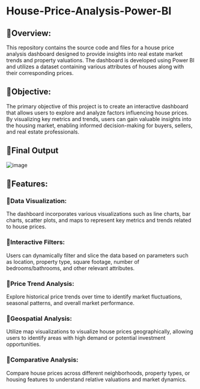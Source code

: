 # House-Price-Analysis-Power-BI

## 💫Overview:
This repository contains the source code and files for a house price analysis dashboard designed to provide insights into real estate market trends and property valuations. The dashboard is developed using Power BI and utilizes a dataset containing various attributes of houses along with their corresponding prices.

## 💫Objective:
The primary objective of this project is to create an interactive dashboard that allows users to explore and analyze factors influencing house prices. By visualizing key metrics and trends, users can gain valuable insights into the housing market, enabling informed decision-making for buyers, sellers, and real estate professionals.

## 💫Final Output
![image](https://github.com/NishadiSS/House-Price-Analysis-Power-BI/assets/119886016/d96a7f29-b603-4e5e-8204-6a6102ceee8a)


## 💫Features:
### 🎊Data Visualization: 
The dashboard incorporates various visualizations such as line charts, bar charts, scatter plots, and maps to represent key metrics and trends related to house prices.

### 🎊Interactive Filters:
Users can dynamically filter and slice the data based on parameters such as location, property type, square footage, number of bedrooms/bathrooms, and other relevant attributes.

### 🎊Price Trend Analysis:
Explore historical price trends over time to identify market fluctuations, seasonal patterns, and overall market performance.

### 🎊Geospatial Analysis:
Utilize map visualizations to visualize house prices geographically, allowing users to identify areas with high demand or potential investment opportunities.

### 🎊Comparative Analysis:
Compare house prices across different neighborhoods, property types, or housing features to understand relative valuations and market dynamics.
